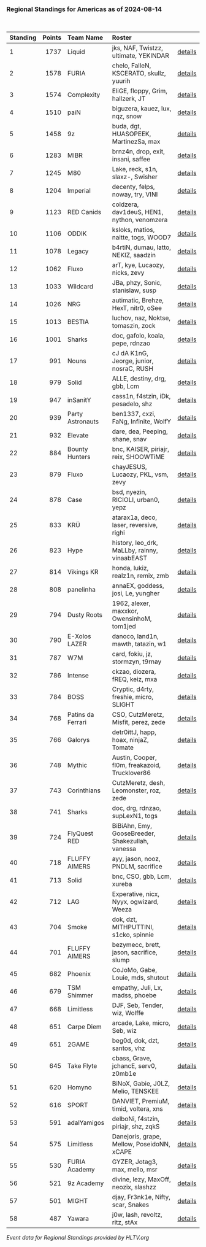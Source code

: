 ### Regional Standings for Americas as of 2024-08-14<br />
<br />

| Standing | Points | Team Name         | Roster                                           |                                                                                                   |
| :- | -: | :- | :- | :- |
| 1        |   1737 | Liquid            | jks, NAF, Twistzz, ultimate, YEKINDAR            | [details](details/2024_08_14/0006--liquid--jks-naf-twistzz-ultimate-yekindar.md)                  |
| 2        |   1578 | FURIA             | chelo, FalleN, KSCERATO, skullz, yuurih          | [details](details/2024_08_14/0010--furia--chelo-fallen-kscerato-skullz-yuurih.md)                 |
| 3        |   1574 | Complexity        | EliGE, floppy, Grim, hallzerk, JT                | [details](details/2024_08_14/0011--complexity--elige-floppy-grim-hallzerk-jt.md)                  |
| 4        |   1510 | paiN              | biguzera, kauez, lux, nqz, snow                  | [details](details/2024_08_14/0014--pain--biguzera-kauez-lux-nqz-snow.md)                          |
| 5        |   1458 | 9z                | buda, dgt, HUASOPEEK, MartinezSa, max            | [details](details/2024_08_14/0018--9z--buda-dgt-huasopeek-martinezsa-max.md)                      |
| 6        |   1283 | MIBR              | brnz4n, drop, exit, insani, saffee               | [details](details/2024_08_14/0026--mibr--brnz4n-drop-exit-insani-saffee.md)                       |
| 7        |   1245 | M80               | Lake, reck, s1n, slaxz-, Swisher                 | [details](details/2024_08_14/0028--m80--lake-reck-s1n-slaxz--swisher.md)                          |
| 8        |   1204 | Imperial          | decenty, felps, noway, try, VINI                 | [details](details/2024_08_14/0031--imperial--decenty-felps-noway-try-vini.md)                     |
| 9        |   1123 | RED Canids        | coldzera, dav1deuS, HEN1, nython, venomzera      | [details](details/2024_08_14/0034--red_canids--coldzera-dav1deus-hen1-nython-venomzera.md)        |
| 10       |   1106 | ODDIK             | ksloks, matios, naitte, togs, WOOD7              | [details](details/2024_08_14/0037--oddik--ksloks-matios-naitte-togs-wood7.md)                     |
| 11       |   1078 | Legacy            | b4rtiN, dumau, latto, NEKIZ, saadzin             | [details](details/2024_08_14/0044--legacy--b4rtin-dumau-latto-nekiz-saadzin.md)                   |
| 12       |   1062 | Fluxo             | arT, kye, Lucaozy, nicks, zevy                   | [details](details/2024_08_14/0046--fluxo--art-kye-lucaozy-nicks-zevy.md)                          |
| 13       |   1033 | Wildcard          | JBa, phzy, Sonic, stanislaw, susp                | [details](details/2024_08_14/0049--wildcard--jba-phzy-sonic-stanislaw-susp.md)                    |
| 14       |   1026 | NRG               | autimatic, Brehze, HexT, nitr0, oSee             | [details](details/2024_08_14/0051--nrg--autimatic-brehze-hext-nitr0-osee.md)                      |
| 15       |   1013 | BESTIA            | luchov, naz, Noktse, tomaszin, zock              | [details](details/2024_08_14/0052--bestia--luchov-naz-noktse-tomaszin-zock.md)                    |
| 16       |   1001 | Sharks            | doc, gafolo, koala, pepe, rdnzao                 | [details](details/2024_08_14/0055--sharks--doc-gafolo-koala-pepe-rdnzao.md)                       |
| 17       |    991 | Nouns             | cJ dA K1nG, Jeorge, junior, nosraC, RUSH         | [details](details/2024_08_14/0060--nouns--cj_da_k1ng-jeorge-junior-nosrac-rush.md)                |
| 18       |    979 | Solid             | ALLE, destiny, drg, gbb, Lcm                     | [details](details/2024_08_14/0064--solid--alle-destiny-drg-gbb-lcm.md)                            |
| 19       |    947 | inSanitY          | cass1n, f4stzin, iDk, pesadelo, shz              | [details](details/2024_08_14/0074--insanity--cass1n-f4stzin-idk-pesadelo-shz.md)                  |
| 20       |    939 | Party Astronauts  | ben1337, cxzi, FaNg, Infinite, WolfY             | [details](details/2024_08_14/0079--party_astronauts--ben1337-cxzi-fang-infinite-wolfy.md)         |
| 21       |    932 | Elevate           | dare, dea, Peeping, shane, snav                  | [details](details/2024_08_14/0081--elevate--dare-dea-peeping-shane-snav.md)                       |
| 22       |    884 | Bounty Hunters    | bnc, KAISER, piriajr, reix, SHOOWTiME            | [details](details/2024_08_14/0092--bounty_hunters--bnc-kaiser-piriajr-reix-shoowtime.md)          |
| 23       |    879 | Fluxo             | chayJESUS, Lucaozy, PKL, vsm, zevy               | [details](details/2024_08_14/0094--fluxo--chayjesus-lucaozy-pkl-vsm-zevy.md)                      |
| 24       |    878 | Case              | bsd, nyezin, RICIOLI, urban0, yepz               | [details](details/2024_08_14/0095--case--bsd-nyezin-ricioli-urban0-yepz.md)                       |
| 25       |    833 | KRÜ               | atarax1a, deco, laser, reversive, righi          | [details](details/2024_08_14/0102--kr_--atarax1a-deco-laser-reversive-righi.md)                   |
| 26       |    823 | Hype              | history, leo_drk, MaLLby, rainny, vinaabEAST     | [details](details/2024_08_14/0109--hype--history-leo_drk-mallby-rainny-vinaabeast.md)             |
| 27       |    814 | Vikings KR        | honda, lukiz, realz1n, remix, zmb                | [details](details/2024_08_14/0116--vikings_kr--honda-lukiz-realz1n-remix-zmb.md)                  |
| 28       |    808 | panelinha         | annaEX, goddess, josi, Le, yungher               | [details](details/2024_08_14/0118--panelinha--annaex-goddess-josi-le-yungher.md)                  |
| 29       |    794 | Dusty Roots       | 1962, alexer, maxxkor, OwensinhoM, tom1jed       | [details](details/2024_08_14/0121--dusty_roots--1962-alexer-maxxkor-owensinhom-tom1jed.md)        |
| 30       |    790 | E-Xolos LAZER     | danoco, land1n, mawth, tatazin, w1               | [details](details/2024_08_14/0123--e-xolos_lazer--danoco-land1n-mawth-tatazin-w1.md)              |
| 31       |    787 | W7M               | card, fokiu, jz, stormzyn, t9rnay                | [details](details/2024_08_14/0124--w7m--card-fokiu-jz-stormzyn-t9rnay.md)                         |
| 32       |    786 | Intense           | ckzao, diozera, fREQ, keiz, mxa                  | [details](details/2024_08_14/0125--intense--ckzao-diozera-freq-keiz-mxa.md)                       |
| 33       |    784 | BOSS              | Cryptic, d4rty, freshie, micro, SLIGHT           | [details](details/2024_08_14/0126--boss--cryptic-d4rty-freshie-micro-slight.md)                   |
| 34       |    768 | Patins da Ferrari | CSO, CutzMeretz, Misfit, perez, zede             | [details](details/2024_08_14/0128--patins_da_ferrari--cso-cutzmeretz-misfit-perez-zede.md)        |
| 35       |    766 | Galorys           | detr0ittJ, happ, hoax, ninjaZ, Tomate            | [details](details/2024_08_14/0131--galorys--detr0ittj-happ-hoax-ninjaz-tomate.md)                 |
| 36       |    748 | Mythic            | Austin, Cooper, fl0m, freakazoid, Trucklover86   | [details](details/2024_08_14/0138--mythic--austin-cooper-fl0m-freakazoid-trucklover86.md)         |
| 37       |    743 | Corinthians       | CutzMeretz, desh, Leomonster, roz, zede          | [details](details/2024_08_14/0141--corinthians--cutzmeretz-desh-leomonster-roz-zede.md)           |
| 38       |    741 | Sharks            | doc, drg, rdnzao, supLexN1, togs                 | [details](details/2024_08_14/0142--sharks--doc-drg-rdnzao-suplexn1-togs.md)                       |
| 39       |    724 | FlyQuest RED      | BiBiAhn, Emy, GooseBreeder, Shakezullah, vanessa | [details](details/2024_08_14/0144--flyquest_red--bibiahn-emy-goosebreeder-shakezullah-vanessa.md) |
| 40       |    718 | FLUFFY AIMERS     | ayy, jason, nooz, PNDLM, sacrifice               | [details](details/2024_08_14/0149--fluffy_aimers--ayy-jason-nooz-pndlm-sacrifice.md)              |
| 41       |    713 | Solid             | bnc, CSO, gbb, Lcm, xureba                       | [details](details/2024_08_14/0150--solid--bnc-cso-gbb-lcm-xureba.md)                              |
| 42       |    712 | LAG               | Experative, nicx, Nyyx, ogwizard, Weeza          | [details](details/2024_08_14/0151--lag--experative-nicx-nyyx-ogwizard-weeza.md)                   |
| 43       |    704 | Smoke             | dok, dzt, MITHPUTTINI, s1cko, spinnie            | [details](details/2024_08_14/0152--smoke--dok-dzt-mithputtini-s1cko-spinnie.md)                   |
| 44       |    701 | FLUFFY AIMERS     | bezymecc, brett, jason, sacrifice, slump         | [details](details/2024_08_14/0154--fluffy_aimers--bezymecc-brett-jason-sacrifice-slump.md)        |
| 45       |    682 | Phoenix           | CoJoMo, Gabe, Louie, mds, shutout                | [details](details/2024_08_14/0162--phoenix--cojomo-gabe-louie-mds-shutout.md)                     |
| 46       |    679 | TSM Shimmer       | empathy, Juli, Lx, madss, phoebe                 | [details](details/2024_08_14/0163--tsm_shimmer--empathy-juli-lx-madss-phoebe.md)                  |
| 47       |    668 | Limitless         | DJF, Seb, Tender, wiz, Wolffe                    | [details](details/2024_08_14/0168--limitless--djf-seb-tender-wiz-wolffe.md)                       |
| 48       |    651 | Carpe Diem        | arcade, Lake, micro, Seb, wiz                    | [details](details/2024_08_14/0176--carpe_diem--arcade-lake-micro-seb-wiz.md)                      |
| 49       |    651 | 2GAME             | beg0d, dok, dzt, santos, vhz                     | [details](details/2024_08_14/0177--2game--beg0d-dok-dzt-santos-vhz.md)                            |
| 50       |    645 | Take Flyte        | cbass, Grave, jchancE, serv0, z0mb1e             | [details](details/2024_08_14/0178--take_flyte--cbass-grave-jchance-serv0-z0mb1e.md)               |
| 51       |    620 | Homyno            | BiNoX, Gabie, J0LZ, Melio, TENSKEE               | [details](details/2024_08_14/0189--homyno--binox-gabie-j0lz-melio-tenskee.md)                     |
| 52       |    616 | SPORT             | DANVIET, PremiuM, timid, voltera, xns            | [details](details/2024_08_14/0191--sport--danviet-premium-timid-voltera-xns.md)                   |
| 53       |    591 | adalYamigos       | delboNi, f4stzin, piriajr, shz, zqkS             | [details](details/2024_08_14/0196--adalyamigos--delboni-f4stzin-piriajr-shz-zqks.md)              |
| 54       |    575 | Limitless         | Danejoris, grape, Mellow, PoseidoNN, xCAPE       | [details](details/2024_08_14/0199--limitless--danejoris-grape-mellow-poseidonn-xcape.md)          |
| 55       |    530 | FURIA Academy     | GYZER, Jotag3, max, mello, msr                   | [details](details/2024_08_14/0203--furia_academy--gyzer-jotag3-max-mello-msr.md)                  |
| 56       |    521 | 9z Academy        | divine, lezy, MaxOff, neozix, slashzz            | [details](details/2024_08_14/0206--9z_academy--divine-lezy-maxoff-neozix-slashzz.md)              |
| 57       |    501 | MIGHT             | djay, Fr3nk1e, Nifty, scar, Snakes               | [details](details/2024_08_14/0207--might--djay-fr3nk1e-nifty-scar-snakes.md)                      |
| 58       |    487 | Yawara            | j0w, lash, revoltz, ritz, stAx                   | [details](details/2024_08_14/0208--yawara--j0w-lash-revoltz-ritz-stax.md)                         |


_Event data for Regional Standings provided by HLTV.org_<br />
